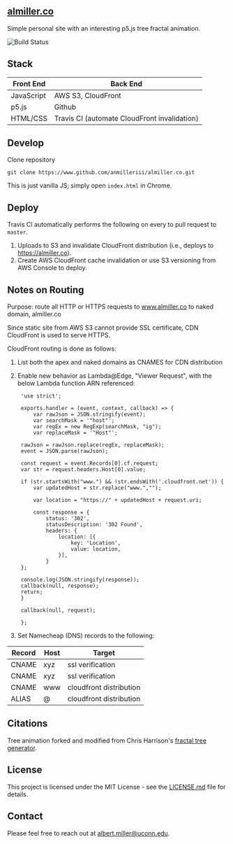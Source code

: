 


## [almiller.co](https://www.almiller.co)

Simple personal site with an interesting p5.js tree fractal animation.

![Build Status](https://travis-ci.com/ANMillerIII/almiller.co.svg?branch=master)

## Stack

| Front End  | Back End                |
| ---------- | ----------------------- |
| JavaScript | AWS S3, CloudFront |
| p5.js      | Github                  |
| HTML/CSS   | Travis CI (automate CloudFront invalidation)|

## Develop

Clone repository

`git clone https://www.github.com/anmilleriii/almiller.co.git`

This is just vanilla JS; simply open  `index.html` in Chrome.

## Deploy

Travis CI automatically performs the following on every to pull request to `master`.

1. Uploads to S3 and invalidate CloudFront distribution (i.e., deploys to https://almiller.co).
2. Create AWS CloudFront cache invalidation or use S3 versioning from AWS Console to deploy.

##  Notes on Routing

Purpose: route all HTTP or HTTPS requests to www.almiller.co to naked domain, almiller.co

Since static site from AWS S3 cannot provide SSL certificate, CDN CloudFront is used to serve HTTPS.

CloudFront routing is done as follows:

1. List both the apex and naked domains as CNAMES for CDN distribution
2. Enable new behavior as Lambda@Edge, "Viewer Request", with the below Lambda function ARN referenced:

    
        'use strict';

        exports.handler = (event, context, callback) => {
            var rawJson = JSON.stringify(event);
            var searchMask = '"host"';
            var regEx = new RegExp(searchMask, "ig");  
            var replaceMask = '"Host"';

        rawJson = rawJson.replace(regEx, replaceMask);
        event = JSON.parse(rawJson);

        const request = event.Records[0].cf.request;
        var str = request.headers.Host[0].value;

        if (str.startsWith("www.") && !str.endsWith('.cloudfront.net')) {
            var updatedHost = str.replace("www.","");

            var location = "https://" + updatedHost + request.uri;

            const response = {
                status: '302',
                statusDescription: '302 Found',
                headers: {
                    location: [{
                        key: 'Location',
                        value: location,
                    }],
                }
        };

        console.log(JSON.stringify(response));
        callback(null, response);
        return;
        }

        callback(null, request);
        
        };

3. Set Namecheap (DNS) records to the following:

| Record | Host | Target                  |
| ------ | ---- | ----------------------- |
| CNAME  | xyz  | ssl verification        |
| CNAME  | xyz  | ssl verification        |
| CNAME  | www  | cloudfront distribution |
| ALIAS  | @    | cloudfront distribution |


## Citations

Tree animation forked and modified from Chris Harrison's [fractal tree generator](https://github.com/someuser-321/TreeGenerator).

## License

This project is licensed under the MIT License - see the [LICENSE.md](LICENSE.md) file for details.

## Contact

Please feel free to reach out at [albert.miller@uconn.edu](mailto::albert.miller@uconn.edu).


